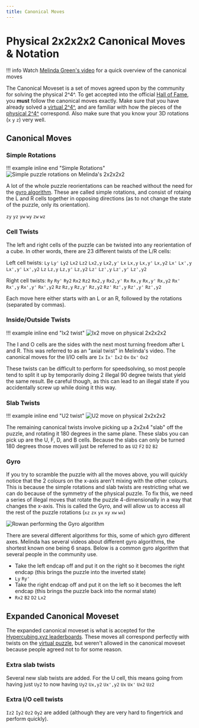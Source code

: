 ```yaml
---
title: Canonical Moves
---
```


# Physical 2x2x2x2 Canonical Moves & Notation

!!! info
    Watch [Melinda Green's video](https://www.youtube.com/watch/DzRH8BOJL8Q) for a quick overview of the canonical moves

The Canonical Moveset is a set of moves agreed upon by the community for solving the physical 2^4^. To get accepted into the official [Hall of Fame](https://superliminal.com/cube/2x2x2x2/#solutions), you **must** follow the canonical moves exactly. Make sure that you have already solved a [virtual 2^4^](/puzzles/2x2x2x2), and are familiar with how the pieces of the [physical 2^4^](/puzzles/physical/2x2x2x2) correspond. Also make sure that you know your 3D rotations (`x` `y` `z`) very well.

## Canonical Moves

### Simple Rotations

!!! example inline end "Simple Rotations"
    ![Simple puzzle rotations on Melinda's 2x2x2x2](https://cloud.hypercubing.xyz/assets/img/phys/melinda_2x2x2x2_rotations.png)

A lot of the whole puzzle reorientations can be reached without the need for the [gyro algorithm](#gyro). These are called simple rotations, and consist of rotaing the L and R cells together in opposing directions (as to not change the state of the puzzle, only its orientation).

`zy` `yz` `yw` `wy` `zw` `wz`

### Cell Twists

The left and right cells of the puzzle can be twisted into any reorientation of a cube. In other words, there are 23 different twists of the L/R cells:

Left cell twists: `Ly` `Ly'` `Ly2` `Lx2` `Lz2` `Lx2,y` `Lx2,y'` `Lx` `Lx,y` `Lx,y'` `Lx,y2` `Lx'` `Lx',y` `Lx',y'` `Lx',y2` `Lz` `Lz,y` `Lz,y'` `Lz,y2` `Lz'` `Lz',y` `Lz',y'` `Lz',y2`

Right cell twists: `Ry` `Ry'` `Ry2` `Rx2` `Rz2` `Rx2,y` `Rx2,y'` `Rx` `Rx,y` `Rx,y'` `Rx,y2` `Rx'` `Rx',y` `Rx',y'` `Rx',y2` `Rz` `Rz,y` `Rz,y'` `Rz,y2` `Rz'` `Rz',y` `Rz',y'` `Rz',y2`

Each move here either starts with an L or an R, followed by the rotations (separated by commas).

### Inside/Outside Twists

!!! example inline end "Ix2 twist"
    ![Ix2 move on physical 2x2x2x2](https://cloud.hypercubing.xyz/assets/img/phys/melinda_2x2x2x2_canonical_Ix2.png)

The I and O cells are the sides with the next most turning freedom after L and R. This was referred to as an "axial twist" in Melinda's video. The canonical moves for the I/IO cells are `Ix` `Ix'` `Ix2` `Ox` `Ox'` `Ox2`

These twists can be difficult to perform for speedsolving, so most people tend to split it up by temporarily doing 2 illegal 90 degree twists that yield the same result. Be careful though, as this can lead to an illegal state if you accidentally screw up while doing it this way.


### Slab Twists

!!! example inline end "U2 twist"
    ![U2 move on physical 2x2x2x2](https://cloud.hypercubing.xyz/assets/img/phys/melinda_2x2x2x2_canonical_U2.png)

The remaining canonical twists involve picking up a 2x2x4 "slab" off the puzzle, and rotating it 180 degrees in the same plane. These slabs you can pick up are the U, F, D, and B cells. Because the slabs can only be turned 180 degrees those moves will just be referred to as `U2` `F2` `D2` `B2`


### Gyro

If you try to scramble the puzzle with all the moves above, you will quickly notice that the 2 colours on the x-axis aren't mixing with the other colours. This is because the simple rotations and slab twists are restricting what we can do because of the symmetry of the physical puzzle. To fix this, we need a series of illegal moves that rotate the puzzle 4-dimensionally in a way that changes the x-axis. This is called the Gyro, and will allow us to access all the rest of the puzzle rotations (`xz` `zx` `yx` `xy` `xw` `wx`)

![Rowan performing the Gyro algorithm](https://cloud.hypercubing.xyz/assets/img/phys/melinda_2x2x2x2_gyro.gif)

There are several different algorithms for this, some of which gyro different axes. Melinda has several videos about different gyro algorithms, the shortest known one being 6 snaps. Below is a common gyro algorithm that several people in the community use.

- Take the left endcap off and put it on the right so it becomes the right endcap (this brings the puzzle into the inverted state)
- `Ly` `Ry'`
- Take the right endcap off and put it on the left so it becomes the left endcap (this brings the puzzle back into the normal state)
- `Rx2` `B2` `D2` `Lx2`

## Expanded Canonical Moveset

The expanded canonical moveset is what is accepted for the [Hypercubing.xyz leaderboards](/leaderboards). These moves all correspond perfectly with twists on the [virtual puzzle](/puzzles/2x2x2x2), but weren't allowed in the canonical moveset because people agreed not to for some reason.

### Extra slab twists

Several new slab twists are added. For the U cell, this means going from having just `Uy2` to now having `Uy2` `Ux,y2` `Ux',y2` `Ux` `Ux'` `Ux2` `Uz2`

### Extra I/O cell twists

`Iz2` `Iy2` `Oz2` `Oy2` are added (although they are very hard to fingertrick and perform quickly).
